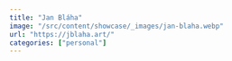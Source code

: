 ```yaml
---
title: "Jan Bláha"
image: "/src/content/showcase/_images/jan-blaha.webp"
url: "https://jblaha.art/"
categories: ["personal"]
---
```

